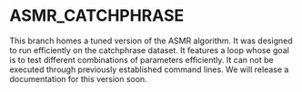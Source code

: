 # ASMR_CATCHPHRASE

This branch homes a tuned version of the ASMR algorithm. It was designed to run efficiently on the catchphrase dataset. It features a loop whose goal is to test different combinations of parameters efficiently. It can not be executed through previously established command lines. We will release a documentation for this version soon.

